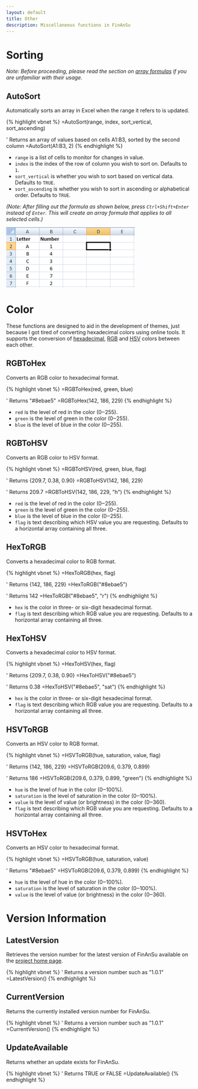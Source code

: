 ```yaml
---
layout: default
title: Other
description: Miscellaneous functions in FinAnSu
---
```


Sorting
=======

_Note: Before proceeding, please read the section on [array
formulas](faq.html#array_formulas) if you are unfamiliar with their usage._

AutoSort
--------

Automatically sorts an array in Excel when the range it refers to is updated.

{% highlight vbnet %}
=AutoSort(range, index, sort_vertical, sort_ascending)

' Returns an array of values based on cells A1:B3, sorted by the second column
=AutoSort(A1:B3, 2)
{% endhighlight %}

  * `range` is a list of cells to monitor for changes in value.
  * `index` is the index of the row of column you wish to sort on. Defaults to
    `1`.
  * `sort_vertical` is whether you wish to sort based on vertical data. Defaults
    to `TRUE`.
  * `sort_ascending` is whether you wish to sort in ascending or alphabetical
    order. Defaults to `TRUE`.

_(Note: After filling out the formula as shown below, press `Ctrl+Shift+Enter`
instead of `Enter`. This will create an array formula that applies to all
selected cells.)_

![Auto-sorting](img/autosort.gif)

Color
=====

These functions are designed to aid in the development of themes, just because
I got tired of converting hexadecimal colors using online tools. It supports
the conversion of [hexadecimal](http://en.wikipedia.org/wiki/Web_colors),
[RGB](http://en.wikipedia.org/wiki/RGB_color_model) and
[HSV](http://en.wikipedia.org/wiki/HSL_and_HSV) colors between each other.

RGBToHex
--------

Converts an RGB color to hexadecimal format.

{% highlight vbnet %}
=RGBToHex(red, green, blue)

' Returns "#8ebae5"
=RGBToHex(142, 186, 229)
{% endhighlight %}

  * `red` is the level of red in the color (0‒255).
  * `green` is the level of green in the color (0‒255).
  * `blue` is the level of blue in the color (0‒255).

RGBToHSV
--------

Converts an RGB color to HSV format.

{% highlight vbnet %}
=RGBToHSV(red, green, blue, flag)

' Returns {209.7, 0.38, 0.90}
=RGBToHSV(142, 186, 229)     

' Returns 209.7
=RGBToHSV(142, 186, 229, "h")
{% endhighlight %}

  * `red` is the level of red in the color (0‒255).
  * `green` is the level of green in the color (0‒255).
  * `blue` is the level of blue in the color (0‒255).
  * `flag` is text describing which HSV value you are requesting. Defaults to a
    horizontal array containing all three.

HexToRGB
--------

Converts a hexadecimal color to RGB format.

{% highlight vbnet %}
=HexToRGB(hex, flag)

' Returns {142, 186, 229}
=HexToRGB("#8ebae5")     

' Returns 142
=HexToRGB("#8ebae5", "r")
{% endhighlight %}

  * `hex` is the color in three- or six-digit hexadecimal format.
  * `flag` is text describing which RGB value you are requesting. Defaults to a
    horizontal array containing all three.

HexToHSV
--------

Converts a hexadecimal color to HSV format.

{% highlight vbnet %}
=HexToHSV(hex, flag)

' Returns {209.7, 0.38, 0.90}
=HexToHSV("#8ebae5")       

' Returns 0.38
=HexToHSV("#8ebae5", "sat")
{% endhighlight %}

  * `hex` is the color in three- or six-digit hexadecimal format.
  * `flag` is text describing which RGB value you are requesting. Defaults to a
    horizontal array containing all three.

HSVToRGB
--------

Converts an HSV color to RGB format.

{% highlight vbnet %}
=HSVToRGB(hue, saturation, value, flag)

' Returns {142, 186, 229}
=HSVToRGB(209.6, 0.379, 0.899)         

' Returns 186
=HSVToRGB(209.6, 0.379, 0.899, "green")
{% endhighlight %}

  * `hue` is the level of hue in the color (0‒100%).
  * `saturation` is the level of saturation in the color (0‒100%).
  * `value` is the level of value (or brightness) in the color (0‒360).
  * `flag` is text describing which RGB value you are requesting. Defaults to a
    horizontal array containing all three.

HSVToHex
--------

Converts an HSV color to hexadecimal format.

{% highlight vbnet %}
=HSVToRGB(hue, saturation, value)

' Returns "#8ebae5"
=HSVToRGB(209.6, 0.379, 0.899)
{% endhighlight %}

  * `hue` is the level of hue in the color (0‒100%).
  * `saturation` is the level of saturation in the color (0‒100%).
  * `value` is the level of value (or brightness) in the color (0‒360).

Version Information
===================

LatestVersion
-------------

Retrieves the version number for the latest version of FinAnSu available on the
[project home page](https://github.com/brymck/finansu).

{% highlight vbnet %}
' Returns a version number such as "1.0.1"
=LatestVersion()
{% endhighlight %}

CurrentVersion
--------------

Returns the currently installed version number for FinAnSu.

{% highlight vbnet %}
' Returns a version number such as "1.0.1"
=CurrentVersion()
{% endhighlight %}

UpdateAvailable
---------------

Returns whether an update exists for FinAnSu.

{% highlight vbnet %}
' Returns TRUE or FALSE
=UpdateAvailable()
{% endhighlight %}

